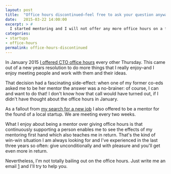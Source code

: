 ```yaml
---
layout: post
title:  "Office hours discontinued–feel free to ask your question anyway"
date:   2015-03-22 14:00:00
excerpt: > #
  I started mentoring and I will not offer any more office hours on a fixed schedule.
categories:
- startups
- office-hours
permalink: office-hours-discontinued
---
```


In January 2015 [I offered CTO office hours](/office-hours) every other Thursday. This came out of a new years 
resolution to do more things that I really enjoy–and I enjoy meeting people and work with them and their ideas.

That decision had a fascinating side-effect: when one of my former co-eds asked me to be her mentor the answer was 
a no-brainer: of course, I can and want to do that! I don't know how that call would have turned out, if I didn't
have thought about the office hours in January.

As a fallout from [my search for a new job](/leaving-dothiv/) I also offered to be a mentor for the found of a local
startup. We are meeting every two weeks.

What I enjoy about being a mentor over giving office hours is that continuously supporting a person enables me to see 
the effects of my mentoring first hand which also teaches me in return. That's the kind of win-win situation I am
always looking for and I've experienced in the last three years so often: give unconditionally and with pleasure
and you'll get even more in return.

Nevertheless, I'm not totally bailing out on the office hours. Just write me an email [1] and I'll try to help you.

[1]: mailto:m@cto.hiv
